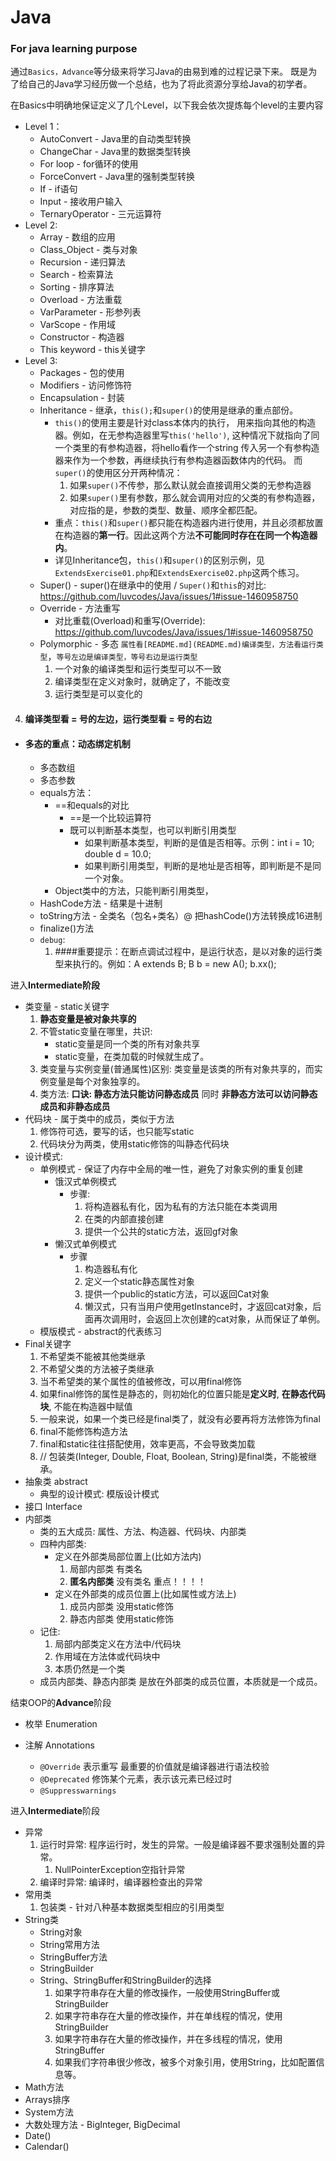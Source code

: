 # Java

### For java learning purpose

通过`Basics，Advance`等分级来将学习Java的由易到难的过程记录下来。
既是为了给自己的Java学习经历做一个总结，也为了将此资源分享给Java的初学者。

在Basics中明确地保证定义了几个Level，以下我会依次提炼每个level的主要内容

* Level 1：
  * AutoConvert - Java里的自动类型转换
  * ChangeChar - Java里的数据类型转换
  * For loop - for循环的使用
  * ForceConvert - Java里的强制类型转换
  * If - if语句
  * Input - 接收用户输入
  * TernaryOperator - 三元运算符
* Level 2:
  * Array - 数组的应用
  * Class_Object - 类与对象
  * Recursion - 递归算法
  * Search - 检索算法
  * Sorting - 排序算法
  * Overload - 方法重载
  * VarParameter - 形参列表
  * VarScope - 作用域
  * Constructor - 构造器
  * This keyword - this关键字
* Level 3:
  * Packages - 包的使用
  * Modifiers - 访问修饰符
  * Encapsulation - 封装
  * Inheritance - 继承，`this();`和`super()`的使用是继承的重点部份。
    * `this()`的使用主要是针对class本体内的执行，
      用来指向其他的构造器。例如，在无参构造器里写`this('hello')`, 这种情况下就指向了同一个类里的有参构造器，将hello看作一个string
      传入另一个有参构造器来作为一个参数，再继续执行有参构造器函数体内的代码。
      而`super()`的使用区分开两种情况：
      1. 如果`super()`不传参，那么默认就会直接调用父类的无参构造器
      2. 如果`super()`里有参数，那么就会调用对应的父类的有参构造器，对应指的是，参数的类型、数量、顺序全都匹配。
    * 重点：`this()`和`super()`都只能在构造器内进行使用，并且必须都放置在构造器的**第一行**。因此这两个方法**不可能同时存在在同一个构造器内**。
    * 详见Inheritance包，`this()`和`super()`的区别示例，见`ExtendsExercise01.php`和`ExtendsExercise02.php`这两个练习。
  * Super() - super()在继承中的使用 / `Super()`和`this`的对比: <https://github.com/luvcodes/Java/issues/1#issue-1460958750>
  * Override - 方法重写
    * 对比重载(Overload)和重写(Override): <https://github.com/luvcodes/Java/issues/1#issue-1460958750>
  * Polymorphic - 多态 `属性看[README.md](README.md)编译类型，方法看运行类型`，`等号左边是编译类型，等号右边是运行类型`
    1. 一个对象的编译类型和运行类型可以不一致
    2. 编译类型在定义对象时，就确定了，不能改变
    3. 运行类型是可以变化的

4. #### 编译类型看 = 号的左边，运行类型看 = 号的右边

* #### 多态的重点：动态绑定机制

  * 多态数组
  * 多态参数
  * equals方法：
    * ==和equals的对比
      * ==是一个比较运算符
      * 既可以判断基本类型，也可以判断引用类型
        * 如果判断基本类型，判断的是值是否相等。示例：int i = 10; double d = 10.0;
        * 如果判断引用类型，判断的是地址是否相等，即判断是不是同一个对象。
    * Object类中的方法，只能判断引用类型，
  * HashCode方法 - 结果是十进制
  * toString方法 - 全类名（包名+类名）@ 把hashCode()方法转换成16进制
  * finalize()方法
  * `debug`:
    1. ####重要提示：在断点调试过程中，是运行状态，是以对象的运行类型来执行的。例如：A extends B; B b = new A(); b.xx();

进入**Intermediate阶段**

* 类变量 - static关键字
  1. **静态变量是被对象共享的**
  2. 不管static变量在哪里，共识:
     * static变量是同一个类的所有对象共享
     * static变量，在类加载的时候就生成了。
  3. 类变量与实例变量(普通属性)区别: 类变量是该类的所有对象共享的，而实例变量是每个对象独享的。
  4. 类方法: **口诀: 静态方法只能访问静态成员** 同时 **非静态方法可以访问静态成员和非静态成员**
* 代码块 - 属于类中的成员，类似于方法
  1. 修饰符可选，要写的话，也只能写static
  2. 代码块分为两类，使用static修饰的叫静态代码块
* 设计模式:
  * 单例模式 - 保证了内存中全局的唯一性，避免了对象实例的重复创建
    * 饿汉式单例模式
      * 步骤:
        1. 将构造器私有化，因为私有的方法只能在本类调用
        2. 在类的内部直接创建
        3. 提供一个公共的static方法，返回gf对象
    * 懒汉式单例模式
      * 步骤
        1. 构造器私有化
        2. 定义一个static静态属性对象
        3. 提供一个public的static方法，可以返回Cat对象
        4. 懒汉式，只有当用户使用getInstance时，才返回cat对象，后面再次调用时，会返回上次创建的cat对象，从而保证了单例。
  * 模版模式 - abstract的代表练习
* Final关键字
  1. 不希望类不能被其他类继承
  2. 不希望父类的方法被子类继承
  3. 当不希望类的某个属性的值被修改，可以用final修饰
  4. 如果final修饰的属性是静态的，则初始化的位置只能是**定义时**, **在静态代码块**, 不能在构造器中赋值
  5. 一般来说，如果一个类已经是final类了，就没有必要再将方法修饰为final
  6. final不能修饰构造方法
  7. final和static往往搭配使用，效率更高，不会导致类加载
  8. // 包装类(Integer, Double, Float, Boolean, String)是final类，不能被继承。
* 抽象类 abstract
  * 典型的设计模式: 模版设计模式
* 接口 Interface
* 内部类
  * 类的五大成员: 属性、方法、构造器、代码块、内部类
  * 四种内部类:
    * 定义在外部类局部位置上(比如方法内)
      1. 局部内部类 有类名
      2. **匿名内部类** 没有类名 重点！！！！
    * 定义在外部类的成员位置上(比如属性或方法上)
      1. 成员内部类 没用static修饰
      2. 静态内部类 使用static修饰
  * 记住:
    1. 局部内部类定义在方法中/代码块
    2. 作用域在方法体或代码块中
    3. 本质仍然是一个类
  * 成员内部类、静态内部类 是放在外部类的成员位置，本质就是一个成员。

结束OOP的**Advance**阶段

* 枚举 Enumeration

* 注解 Annotations
  * `@Override` 表示重写 最重要的价值就是编译器进行语法校验
  * `@Deprecated` 修饰某个元素，表示该元素已经过时
  * `@Suppresswarnings`


进入**Intermediate**阶段
* 异常
  1. 运行时异常: 程序运行时，发生的异常。一般是编译器不要求强制处置的异常。
     1. NullPointerException空指针异常
  2. 编译时异常: 编译时，编译器检查出的异常
* 常用类
  1. 包装类 - 针对八种基本数据类型相应的引用类型
* String类
  * String对象
  * String常用方法
  * StringBuffer方法
  * StringBuilder
  * String、StringBuffer和StringBuilder的选择
    1. 如果字符串存在大量的修改操作，一般使用StringBuffer或StringBuilder
    2. 如果字符串存在大量的修改操作，并在单线程的情况，使用StringBuilder
    3. 如果字符串存在大量的修改操作，并在多线程的情况，使用StringBuffer
    4. 如果我们字符串很少修改，被多个对象引用，使用String，比如配置信息等。
* Math方法
* Arrays排序
* System方法
* 大数处理方法 - BigInteger, BigDecimal
* Date()
* Calendar()
